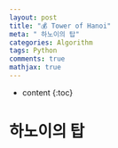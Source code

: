 ```yaml
---
layout: post
title: "💰 Tower of Hanoi"
meta: " 하노이의 탑"
categories: Algorithm
tags: Python
comments: true
mathjax: true
---
```




* content
{:toc}
# 하노이의 탑

